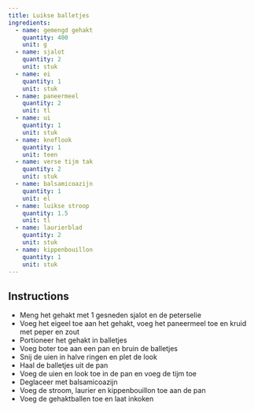 ```yaml
---
title: Luikse balletjes
ingredients:
  - name: gemengd gehakt
    quantity: 400
    unit: g
  - name: sjalot
    quantity: 2
    unit: stuk
  - name: ei
    quantity: 1
    unit: stuk
  - name: paneermeel
    quantity: 2
    unit: tl
  - name: ui
    quantity: 1
    unit: stuk
  - name: knoflook
    quantity: 1
    unit: teen
  - name: verse tijm tak
    quantity: 2
    unit: stuk
  - name: balsamicoazijn
    quantity: 1
    unit: el
  - name: luikse stroop
    quantity: 1.5
    unit: tl
  - name: laurierblad
    quantity: 2
    unit: stuk
  - name: kippenbouillon
    quantity: 1
    unit: stuk
---
```


<Recipe />

## Instructions

- Meng het gehakt met 1 gesneden sjalot en de peterselie
- Voeg het eigeel toe aan het gehakt, voeg het paneermeel toe en kruid met peper en zout
- Portioneer het gehakt in balletjes
- Voeg boter toe aan een pan en bruin de balletjes
- Snij de uien in halve ringen en plet de look
- Haal de balletjes uit de pan
- Voeg de uien en look toe in de pan en voeg de tijm toe
- Deglaceer met balsamicoazijn
- Voeg de stroom, laurier en kippenbouillon toe aan de pan
- Voeg de gehaktballen toe en laat inkoken
